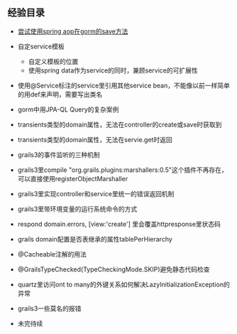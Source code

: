 ## 经验目录



+ [尝试使用spring aop在gorm的save方法](https://github.com/linchanghui/grails3-/blob/master/%E5%B0%9D%E8%AF%95%E4%BD%BF%E7%94%A8spring%20aop%E5%9C%A8gorm%E7%9A%84save%E6%96%B9%E6%B3%95.md)
+ 自定service模板
  - 自定义模板的位置
  - 使用spring data作为service的同时，兼顾service的可扩展性
+ 使用@Service标注的service里引用其他service bean，不能像以前一样简单的用def来声明，需要写出类名
+ gorm中用JPA-QL Query的复杂案例
+ transients类型的domain属性，无法在controller的create或save时获取到
+ transients类型的domain属性，无法在servie.get时返回
+ grails3的事件监听的三种机制
+ grails3里compile "org.grails.plugins:marshallers:0.5"这个插件不再存在，可以直接使用registerObjectMarshaller
+ grails3里实现controller和service里统一的错误返回机制
+ grails3里带环境变量的运行系统命令的方式
+ respond domain.errors, [view:'create'] 里会覆盖httpresponse里状态码
+ grails domain配置是否表继承的属性tablePerHierarchy
+ @Cacheable注解的用法
+ @GrailsTypeChecked(TypeCheckingMode.SKIP)避免静态代码检查
+ quartz里访问ont to many的外键关系如何解决LazyInitializationException的异常
+ grails3一些莫名的报错

+ 未完待续

